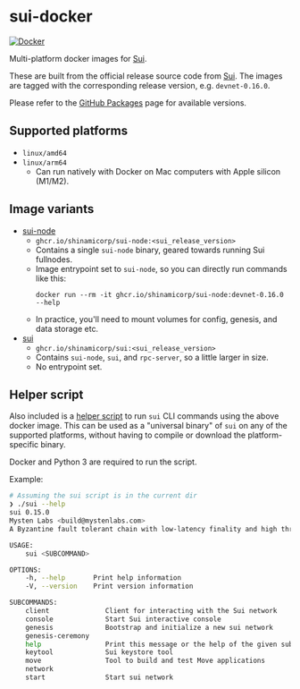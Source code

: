 # sui-docker

[![Docker](https://github.com/shinamicorp/sui-docker/actions/workflows/docker.yaml/badge.svg)](https://github.com/shinamicorp/sui-docker/actions/workflows/docker.yaml)

Multi-platform docker images for [Sui](https://sui.io/).

These are built from the official release source code from [Sui](https://github.com/MystenLabs/sui/releases).
The images are tagged with the corresponding release version, e.g. `devnet-0.16.0`.

Please refer to the [GitHub Packages](https://github.com/orgs/shinamicorp/packages?repo_name=sui-docker) page for available versions.

## Supported platforms

- `linux/amd64`
- `linux/arm64`
  - Can run natively with Docker on Mac computers with Apple silicon (M1/M2).

## Image variants

- [sui-node](https://github.com/shinamicorp/sui-docker/pkgs/container/sui-node)
  - `ghcr.io/shinamicorp/sui-node:<sui_release_version>`
  - Contains a single `sui-node` binary, geared towards running Sui fullnodes.
  - Image entrypoint set to `sui-node`, so you can directly run commands like this:
    ```
    docker run --rm -it ghcr.io/shinamicorp/sui-node:devnet-0.16.0 --help
    ```
  - In practice, you'll need to mount volumes for config, genesis, and data storage etc.
- [sui](https://github.com/shinamicorp/sui-docker/pkgs/container/sui)
  - `ghcr.io/shinamicorp/sui:<sui_release_version>`
  - Contains `sui-node`, `sui`, and `rpc-server`, so a little larger in size.
  - No entrypoint set.

## Helper script

Also included is a [helper script](./sui) to run `sui` CLI commands using the above docker image.
This can be used as a "universal binary" of `sui` on any of the supported platforms, without having to compile or download the platform-specific binary.

Docker and Python 3 are required to run the script.

Example:

```bash
# Assuming the sui script is in the current dir
❯ ./sui --help
sui 0.15.0
Mysten Labs <build@mystenlabs.com>
A Byzantine fault tolerant chain with low-latency finality and high throughput

USAGE:
    sui <SUBCOMMAND>

OPTIONS:
    -h, --help       Print help information
    -V, --version    Print version information

SUBCOMMANDS:
    client              Client for interacting with the Sui network
    console             Start Sui interactive console
    genesis             Bootstrap and initialize a new sui network
    genesis-ceremony    
    help                Print this message or the help of the given subcommand(s)
    keytool             Sui keystore tool
    move                Tool to build and test Move applications
    network             
    start               Start sui network
```
